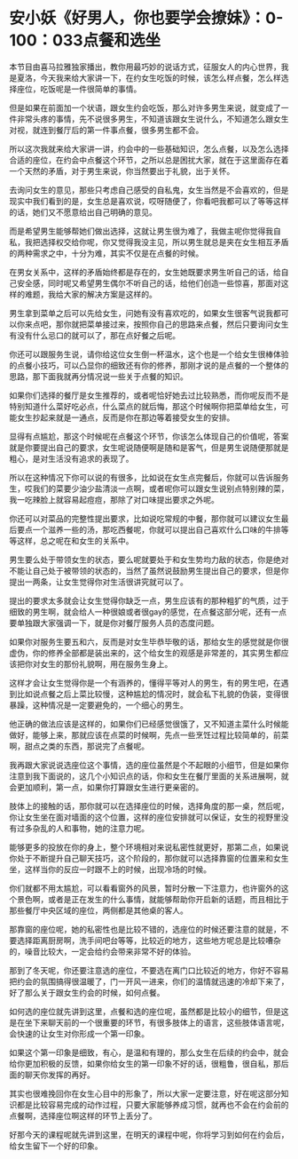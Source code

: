 # 安小妖《好男人，你也要学会撩妹》：0-100：033点餐和选坐

本节目由喜马拉雅独家播出，教你用最巧妙的说话方式，征服女人的内心世界，我是夏洛，今天我来给大家讲一下，在约女生吃饭的时候，该怎么样点餐，怎么样选择座位，吃饭呢是一件很简单的事情。

但是如果在前面加一个状语，跟女生约会吃饭，那么对许多男生来说，就变成了一件非常头疼的事情，先不说很多男生，不知道该跟女生说什么，不知道怎么跟女生对视，就连到餐厅后的第一件事点餐，很多男生都不会。

所以这次我就来给大家讲一讲，约会中的一些基础知识，怎么点餐，以及怎么选择合适的座位，在约会中点餐这个环节，之所以总是困扰大家，就在于这里面存在着一个天然的矛盾，对于男生来说，你当然要出于礼貌，出于关怀。

去询问女生的意见，那些只考虑自己感受的自私鬼，女生当然是不会喜欢的，但是现实中我们看到的是，女生总是喜欢说，哎呀随便了，你看吧我都可以了等等这样的话，她们又不愿意给出自己明确的意见。

而是希望男生能够帮她们做出选择，这就让男生很为难了，我做主呢你觉得我自私，我把选择权交给你呢，你又觉得我没主见，所以男生就总是夹在女生相互矛盾的两种需求之中，十分为难，其实不仅是在点餐的时候。

在男女关系中，这样的矛盾始终都是存在的，女生她既要求男生听自己的话，给自己安全感，同时呢又希望男生偶尔不听自己的话，给他们创造一些惊喜，那面对这样的难题，我给大家的解决方案是这样的。

男生拿到菜单之后可以先给女生，问她有没有喜欢吃的，如果女生很客气说我都可以你来点吧，那你就把菜单接过来，按照你自己的思路来点餐，然后只要询问女生有没有什么忌口的就可以了，那在点好餐之后呢。

你还可以跟服务生说，请你给这位女生倒一杯温水，这个也是一个给女生很棒体验的点餐小技巧，可以凸显你的细致还有你的修养，那刚才说的是点餐的一个整体的思路，那下面我就再分情况说一些关于点餐的知识。

如果你们选择的餐厅是女生推荐的，或者呢恰好她去过比较熟悉，而你呢反而不是特别知道什么菜好吃必点，什么菜点的就后悔，那这个时候啊你把菜单给女生，可能女生抄起来就是一通点，反而是你在那边等着接受女生的安排。

显得有点尴尬，那这个时候呢在点餐这个环节，你该怎么体现自己的价值呢，答案就是你要提出自己的要求，女生呢说随便啊是随和是客气，但是男生说随便那就是粗心，是对生活没有追求的表现了。

所以在这种情况下你可以说的有很多，比如说在女生点完餐后，你就可以告诉服务生，哎我们的菜要少油少盐清淡一点啊，或者呢你可以跟女生说别点特别辣的菜，我一吃辣脸上就容易起痘痘，那除了对口味提出要求之外呢。

你还可以对菜品的完整性提出要求，比如说吃常规的中餐，那你就可以建议女生最后要点一个滋养一些的汤，那吃西餐呢，你就可以提出自己喜欢什么口味的牛排等等这样，总之呢在和女生的关系中。

男生要么处于带领女生的状态，要么呢就要处于和女生势均力敌的状态，你是绝对不能让自己处于被带领的状态的，当然了虽然说鼓励男生提出自己的要求，但是你提出一两条，让女生觉得你对生活很讲究就可以了。

提出的要求太多就会让女生觉得你缺乏一点，男生应该有的那种粗犷的气质，过于细致的男生啊，就会给人一种很娘或者很gay的感觉，在点餐这部分呢，还有一点要单独跟大家强调一下，就是你对餐厅服务人员的态度问题。

如果你对服务生要五和六，反而是对女生毕恭毕敬的话，那给女生的感觉就是你很虚伪，你的修养全部都是装出来的，这个给女生的观感是非常差的，其实男生都应该把你对女生的那份礼貌啊，用在服务生身上。

这样才会让女生觉得你是一个有涵养的，懂得平等对人的男生，有的男生吧，在遇到比如说点餐之后上菜比较慢，这种尴尬的情况时，就会私下礼貌的伪装，变得很暴躁，这种情况是一定要避免的，一个细心的男生。

他正确的做法应该是这样的，如果你们已经感觉很饿了，又不知道主菜什么时候能做好，能够上来，那就应该在点菜的时候啊，先点一些烹饪过程比较简单的，前菜啊，甜点之类的东西，那说完了点餐呢。

我再跟大家说说选座位这个事情，选的座位虽然是个不起眼的小细节，但是如果你注意到我下面说的，这几个小知识点的话，你和女生在餐厅里面的关系进展啊，就会更加顺利，第一点，如果你打算跟女生进行更亲密的。

肢体上的接触的话，那你就可以在选择座位的时候，选择角度的那一桌，然后呢，你让女生坐在面对墙面的这个位置，这样的座位安排就可以保证，女生的视野里没有过多杂乱的人和事物，她的注意力呢。

能够更多的投放在你的身上，整个环境相对来说私密性就更好，那第二点，如果说你处于不断提升自己聊天技巧，这个阶段的，那你就可以选择靠窗的位置来和女生坐，这样当你的反应一时跟不上的时候，出现冷场的时候。

你们就都不用太尴尬，可以看看窗外的风景，暂时分散一下注意力，也许窗外的这个景色啊，或者是正在发生的什么事情，就能够帮助你开启新的话题，而且相比于那些餐厅中央区域的座位，两侧都是其他桌的客人。

那靠窗的座位呢，她的私密性也是比较不错的，选座位的时候还要注意的就是，不要选择距离厨房啊，洗手间吧台等等，比较近的地方，这些地方呢总是比较嘈杂的，噪音比较大，一定会给约会带来非常不好的体验。

那到了冬天呢，你还要注意选的座位，不要选在离门口比较近的地方，你好不容易把约会的氛围搞得很温暖了，门一开风一进来，你们的温情就迅速的冷却下来了，好了那么关于跟女生约会的时候，如何点餐。

如何选的座位就先讲到这里，点餐和选的座位呢，虽然都是比较小的细节，但是这是在坐下来聊天前的一个很重要的环节，有很多肢体上的语言，这些肢体语言呢，会快速的让女生对你形成一个第一印象。

如果这个第一印象是细致，有心，是温和有理的，那么女生在后续的约会中，就会给你更加积极的反馈，如果你给女生的第一印象不好的话，很粗鲁，很自私，那后面的聊天你发挥的再好。

其实也很难挽回你在女生心目中的形象了，所以大家一定要注意，好在呢这部分知识都是比较容易完成的动作过程，只要大家能够养成习惯，就再也不会在约会前的点餐啊，选择座位啊这样的环节上丢分了。

好那今天的课程呢就先讲到这里，在明天的课程中呢，你将学习到如何在约会后，给女生留下一个好的印象。
